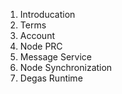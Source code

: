1. Introducation
2. Terms
3. Account
4. Node PRC
5. Message Service
6. Node Synchronization
7. Degas Runtime
